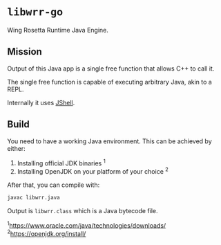 # `libwrr-go`

Wing Rosetta Runtime Java Engine.

## Mission

Output of this Java app is a single free function that allows C++ to call it.

The single free function is capable of executing arbitrary Java, akin to a REPL.

Internally it uses
[JShell](https://docs.oracle.com/javase/9/jshell/introduction-jshell.htm).

## Build

You need to have a working Java environment. This can be achieved by either:

1. Installing official JDK binaries <sup>1</sup>
1. Installing OpenJDK on your platform of your choice <sup>2</sup>

After that, you can compile with:

```bash
javac libwrr.java
```

Output is `libwrr.class` which is a Java bytecode file.

<sup>1</sup><https://www.oracle.com/java/technologies/downloads/><br />
<sup>2</sup><https://openjdk.org/install/><br />
